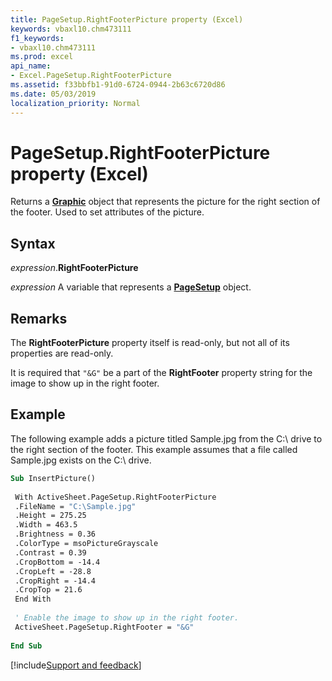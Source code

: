 ```yaml
---
title: PageSetup.RightFooterPicture property (Excel)
keywords: vbaxl10.chm473111
f1_keywords:
- vbaxl10.chm473111
ms.prod: excel
api_name:
- Excel.PageSetup.RightFooterPicture
ms.assetid: f33bbfb1-91d0-6724-0944-2b63c6720d86
ms.date: 05/03/2019
localization_priority: Normal
---
```



# PageSetup.RightFooterPicture property (Excel)

Returns a **[Graphic](Excel.Graphic.md)** object that represents the picture for the right section of the footer. Used to set attributes of the picture.


## Syntax

_expression_.**RightFooterPicture**

_expression_ A variable that represents a **[PageSetup](Excel.PageSetup.md)** object.


## Remarks

The **RightFooterPicture** property itself is read-only, but not all of its properties are read-only.

It is required that `"&G"` be a part of the **RightFooter** property string for the image to show up in the right footer.


## Example

The following example adds a picture titled Sample.jpg from the C:\ drive to the right section of the footer. This example assumes that a file called Sample.jpg exists on the C:\ drive.

```vb
Sub InsertPicture() 
 
 With ActiveSheet.PageSetup.RightFooterPicture 
 .FileName = "C:\Sample.jpg" 
 .Height = 275.25 
 .Width = 463.5 
 .Brightness = 0.36 
 .ColorType = msoPictureGrayscale 
 .Contrast = 0.39 
 .CropBottom = -14.4 
 .CropLeft = -28.8 
 .CropRight = -14.4 
 .CropTop = 21.6 
 End With 
 
 ' Enable the image to show up in the right footer. 
 ActiveSheet.PageSetup.RightFooter = "&G" 
 
End Sub
```




[!include[Support and feedback](~/includes/feedback-boilerplate.md)]